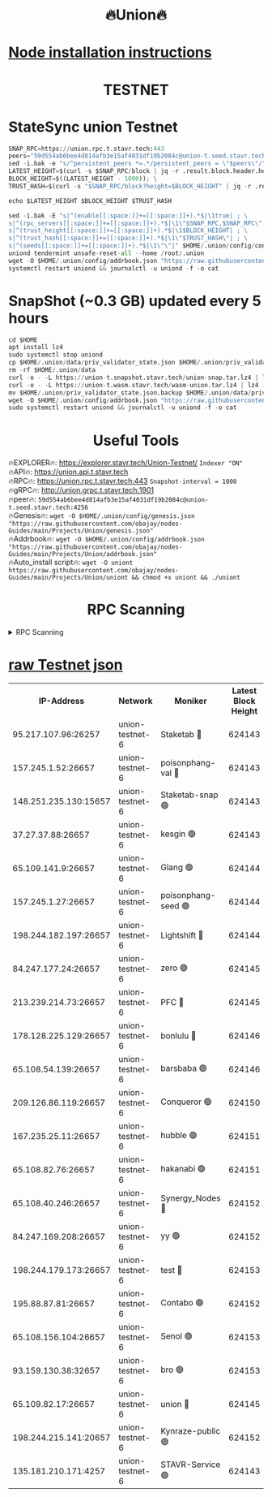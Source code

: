 <h1 align="center"> 🔥Union🔥</h1>

[Node installation instructions](https://github.com/obajay/nodes-Guides/tree/main/Projects/Union)
=

<h1 align="center"> TESTNET</h1>

# StateSync union Testnet
```python
SNAP_RPC=https://union.rpc.t.stavr.tech:443
peers="59d554ab6bee4d814afb3e15af4031df19b2084c@union-t.seed.stavr.tech:4256"
sed -i.bak -e "s/^persistent_peers *=.*/persistent_peers = \"$peers\"/" $HOME/.union/config/config.toml
LATEST_HEIGHT=$(curl -s $SNAP_RPC/block | jq -r .result.block.header.height); \
BLOCK_HEIGHT=$((LATEST_HEIGHT - 1000)); \
TRUST_HASH=$(curl -s "$SNAP_RPC/block?height=$BLOCK_HEIGHT" | jq -r .result.block_id.hash)

echo $LATEST_HEIGHT $BLOCK_HEIGHT $TRUST_HASH

sed -i.bak -E "s|^(enable[[:space:]]+=[[:space:]]+).*$|\1true| ; \
s|^(rpc_servers[[:space:]]+=[[:space:]]+).*$|\1\"$SNAP_RPC,$SNAP_RPC\"| ; \
s|^(trust_height[[:space:]]+=[[:space:]]+).*$|\1$BLOCK_HEIGHT| ; \
s|^(trust_hash[[:space:]]+=[[:space:]]+).*$|\1\"$TRUST_HASH\"| ; \
s|^(seeds[[:space:]]+=[[:space:]]+).*$|\1\"\"|" $HOME/.union/config/config.toml
uniond tendermint unsafe-reset-all --home /root/.union
wget -O $HOME/.union/config/addrbook.json "https://raw.githubusercontent.com/obajay/nodes-Guides/main/Projects/Union/addrbook.json"
systemctl restart uniond && journalctl -u uniond -f -o cat
```
# SnapShot (~0.3 GB) updated every 5 hours
```python
cd $HOME
apt install lz4
sudo systemctl stop uniond
cp $HOME/.union/data/priv_validator_state.json $HOME/.union/priv_validator_state.json.backup
rm -rf $HOME/.union/data
curl -o - -L https://union-t.snapshot.stavr.tech/union-snap.tar.lz4 | lz4 -c -d - | tar -x -C $HOME/.union --strip-components 2
curl -o - -L https://union-t.wasm.stavr.tech/wasm-union.tar.lz4 | lz4 -c -d - | tar -x -C $HOME/.union --strip-components 2
mv $HOME/.union/priv_validator_state.json.backup $HOME/.union/data/priv_validator_state.json
wget -O $HOME/.union/config/addrbook.json "https://raw.githubusercontent.com/obajay/nodes-Guides/main/Projects/Union/addrbook.json"
sudo systemctl restart uniond && journalctl -u uniond -f -o cat
```
 <h1 align="center"> Useful Tools</h1>
 
🔥EXPLORER🔥: https://explorer.stavr.tech/Union-Testnet/        `Indexer "ON"` \
🔥API🔥:      https://union.api.t.stavr.tech \
🔥RPC🔥:      https://union.rpc.t.stavr.tech:443              `Snapshot-interval = 1000` \
🔥gRPC🔥:     http://union.grpc.t.stavr.tech:1901 \
🔥peer🔥:     `59d554ab6bee4d814afb3e15af4031df19b2084c@union-t.seed.stavr.tech:4256` \
🔥Genesis🔥:     `wget -O $HOME/.union/config/genesis.json "https://raw.githubusercontent.com/obajay/nodes-Guides/main/Projects/Union/genesis.json"` \
🔥Addrbook🔥: ```wget -O $HOME/.union/config/addrbook.json "https://raw.githubusercontent.com/obajay/nodes-Guides/main/Projects/Union/addrbook.json"``` \
🔥Auto_install script🔥:  `wget -O uniont https://raw.githubusercontent.com/obajay/nodes-Guides/main/Projects/Union/uniont && chmod +x uniont && ./uniont`

<h1 align="center"> RPC Scanning</h1>

<details>
<summary>RPC Scanning</summary>

<h2 align="center"> We scan nodes in real time every 4 hours. And we provide the final result of RPC endpoints.
We cannot influence the operation of these nodes in any way. </h2>


```python
If Voting Power is higher than 0 --> then the Node is a validator of the network and may be subject to attack and be a potential threat to the chain.
```
```python
We marked such validators with a red symbol
```

</details>

[raw Testnet json](https://rpc-check.uniont.stavr.tech/uniont/rpc-uniont-result.json)
=



<table><tr><th>IP-Address</th><th>Network</th><th>Moniker</th><th>Latest Block Height</th><th>Earliest Block Height</th><th>Catching Up</th><th>Tx Index</th><th>Voting Power</th><th>Scan Time</th></tr><tr><td>95.217.107.96:26257</td><td>union-testnet-6</td><td>Staketab 🔴</td><td>624143</td><td>1</td><td>False</td><td>on</td><td>1000002</td><td>2024-03-27T19:51:28.573281022UTC</td></tr><tr><td>157.245.1.52:26657</td><td>union-testnet-6</td><td>poisonphang-val 🔴</td><td>624143</td><td>1</td><td>False</td><td>on</td><td>1000000</td><td>2024-03-27T19:51:29.182484033UTC</td></tr><tr><td>148.251.235.130:15657</td><td>union-testnet-6</td><td>Staketab-snap 🟢</td><td>624143</td><td>1</td><td>False</td><td>on</td><td>0</td><td>2024-03-27T19:51:29.797372424UTC</td></tr><tr><td>37.27.37.88:26657</td><td>union-testnet-6</td><td>kesgin 🟢</td><td>624143</td><td>1</td><td>False</td><td>on</td><td>0</td><td>2024-03-27T19:51:30.127527518UTC</td></tr><tr><td>65.109.141.9:26657</td><td>union-testnet-6</td><td>Glang 🟢</td><td>624144</td><td>1</td><td>False</td><td>on</td><td>0</td><td>2024-03-27T19:51:34.534693845UTC</td></tr><tr><td>157.245.1.27:26657</td><td>union-testnet-6</td><td>poisonphang-seed 🟢</td><td>624144</td><td>1</td><td>False</td><td>on</td><td>0</td><td>2024-03-27T19:51:35.422539249UTC</td></tr><tr><td>198.244.182.197:26657</td><td>union-testnet-6</td><td>Lightshift 🔴</td><td>624144</td><td>1</td><td>False</td><td>on</td><td>1000000</td><td>2024-03-27T19:51:37.756113587UTC</td></tr><tr><td>84.247.177.24:26657</td><td>union-testnet-6</td><td>zero 🟢</td><td>624145</td><td>1</td><td>False</td><td>on</td><td>0</td><td>2024-03-27T19:51:42.425088143UTC</td></tr><tr><td>213.239.214.73:26657</td><td>union-testnet-6</td><td>PFC 🔴</td><td>624145</td><td>1</td><td>False</td><td>on</td><td>1000001</td><td>2024-03-27T19:51:45.005531169UTC</td></tr><tr><td>178.128.225.129:26657</td><td>union-testnet-6</td><td>bonlulu 🔴</td><td>624146</td><td>1</td><td>False</td><td>on</td><td>1000000</td><td>2024-03-27T19:51:45.620408372UTC</td></tr><tr><td>65.108.54.139:26657</td><td>union-testnet-6</td><td>barsbaba 🟢</td><td>624146</td><td>1</td><td>False</td><td>on</td><td>0</td><td>2024-03-27T19:51:45.953288495UTC</td></tr><tr><td>209.126.86.119:26657</td><td>union-testnet-6</td><td>Conqueror 🟢</td><td>624150</td><td>1</td><td>False</td><td>on</td><td>0</td><td>2024-03-27T19:52:13.422807336UTC</td></tr><tr><td>167.235.25.11:26657</td><td>union-testnet-6</td><td>hubble 🟢</td><td>624151</td><td>1</td><td>False</td><td>on</td><td>0</td><td>2024-03-27T19:52:19.750543833UTC</td></tr><tr><td>65.108.82.76:26657</td><td>union-testnet-6</td><td>hakanabi 🟢</td><td>624151</td><td>1</td><td>False</td><td>on</td><td>0</td><td>2024-03-27T19:52:20.105536057UTC</td></tr><tr><td>65.108.40.246:26657</td><td>union-testnet-6</td><td>Synergy_Nodes 🔴</td><td>624152</td><td>1</td><td>False</td><td>on</td><td>1000001</td><td>2024-03-27T19:52:26.511996867UTC</td></tr><tr><td>84.247.169.208:26657</td><td>union-testnet-6</td><td>yy 🟢</td><td>624152</td><td>1</td><td>False</td><td>on</td><td>0</td><td>2024-03-27T19:52:27.066428024UTC</td></tr><tr><td>198.244.179.173:26657</td><td>union-testnet-6</td><td>test 🔴</td><td>624153</td><td>1</td><td>False</td><td>on</td><td>1000001</td><td>2024-03-27T19:52:29.402999419UTC</td></tr><tr><td>195.88.87.81:26657</td><td>union-testnet-6</td><td>Contabo 🟢</td><td>624152</td><td>1</td><td>False</td><td>on</td><td>0</td><td>2024-03-27T19:52:29.780628083UTC</td></tr><tr><td>65.108.156.104:26657</td><td>union-testnet-6</td><td>Senol 🟢</td><td>624153</td><td>1</td><td>False</td><td>on</td><td>0</td><td>2024-03-27T19:52:30.108085752UTC</td></tr><tr><td>93.159.130.38:32657</td><td>union-testnet-6</td><td>bro 🟢</td><td>624153</td><td>1</td><td>False</td><td>on</td><td>0</td><td>2024-03-27T19:52:30.475286173UTC</td></tr><tr><td>65.109.82.17:26657</td><td>union-testnet-6</td><td>union 🔴</td><td>624145</td><td>508001</td><td>False</td><td>off</td><td>1000001</td><td>2024-03-27T19:51:42.766697170UTC</td></tr><tr><td>198.244.215.141:20657</td><td>union-testnet-6</td><td>Kynraze-public 🟢</td><td>624152</td><td>524001</td><td>False</td><td>on</td><td>0</td><td>2024-03-27T19:52:26.766961293UTC</td></tr><tr><td>135.181.210.171:4257</td><td>union-testnet-6</td><td>STAVR-Service 🟢</td><td>624143</td><td>621001</td><td>False</td><td>on</td><td>0</td><td>2024-03-27T19:51:29.554835768UTC</td></tr></table>
